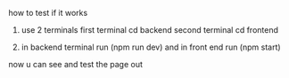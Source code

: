 how to test if it works

1. use 2 terminals 
first terminal cd backend
second terminal cd frontend

2. in backend terminal run (npm run dev)
and in front end run (npm start)

now u can see and test the page out